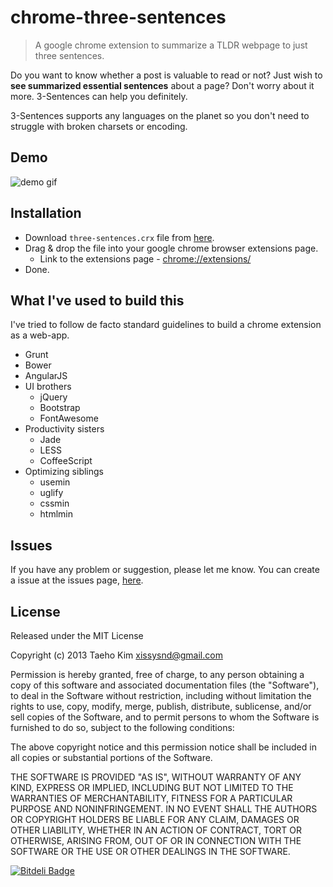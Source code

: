# chrome-three-sentences
> A google chrome extension to summarize a TLDR webpage to just three sentences.

Do you want to know whether a post is valuable to read or not? Just wish to **see summarized essential sentences** about a page? Don't worry about it more. 3-Sentences can help you definitely.

3-Sentences supports any languages on the planet so you don't need to struggle with broken charsets or encoding.


## Demo
![demo gif](http://d.pr/i/mJjz+)


## Installation
  * Download `three-sentences.crx` file from [here](https://github.com/xissy/chrome-three-sentences/releases/download/v0.1.0/three-sentences.crx).
  * Drag & drop the file into your google chrome browser extensions page.
    - Link to the extensions page - [chrome://extensions/](chrome://extensions/)
  * Done.


## What I've used to build this
I've tried to follow de facto standard guidelines to build a chrome extension as a web-app.

  * Grunt
  * Bower
  * AngularJS
  * UI brothers
    - jQuery
    - Bootstrap
    - FontAwesome
  * Productivity sisters
    - Jade
    - LESS
    - CoffeeScript
  * Optimizing siblings
    * usemin
    * uglify
    * cssmin
    * htmlmin


## Issues
If you have any problem or suggestion, please let me know. You can create a issue at the issues page, [here](https://github.com/xissy/chrome-three-sentences/issues).


## License
Released under the MIT License

Copyright (c) 2013 Taeho Kim xissysnd@gmail.com

Permission is hereby granted, free of charge, to any person obtaining a copy of this software and associated documentation files (the "Software"), to deal in the Software without restriction, including without limitation the rights to use, copy, modify, merge, publish, distribute, sublicense, and/or sell copies of the Software, and to permit persons to whom the Software is furnished to do so, subject to the following conditions:

The above copyright notice and this permission notice shall be included in all copies or substantial portions of the Software.

THE SOFTWARE IS PROVIDED "AS IS", WITHOUT WARRANTY OF ANY KIND, EXPRESS OR IMPLIED, INCLUDING BUT NOT LIMITED TO THE WARRANTIES OF MERCHANTABILITY, FITNESS FOR A PARTICULAR PURPOSE AND NONINFRINGEMENT. IN NO EVENT SHALL THE AUTHORS OR COPYRIGHT HOLDERS BE LIABLE FOR ANY CLAIM, DAMAGES OR OTHER LIABILITY, WHETHER IN AN ACTION OF CONTRACT, TORT OR OTHERWISE, ARISING FROM, OUT OF OR IN CONNECTION WITH THE SOFTWARE OR THE USE OR OTHER DEALINGS IN THE SOFTWARE.


[![Bitdeli Badge](https://d2weczhvl823v0.cloudfront.net/xissy/chrome-three-sentences/trend.png)](https://bitdeli.com/free "Bitdeli Badge")

